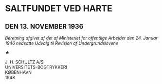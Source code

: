# SALTFUNDET VED HARTE

## DEN 13. NOVEMBER 1936

*Beretning afgivet af det af Ministeriet for offentlige Arbejder den 24. Januar 1946 nedsatte Udvalg til Revision af Undergrundslovene*  

★  

J. H. SCHULTZ A/S  
UNIVERSITETS-BOGTRYKKERI  
KØBENHAVN  
1948